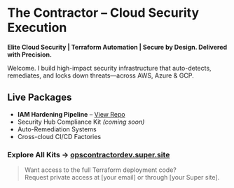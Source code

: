 # The Contractor – Cloud Security Execution

**Elite Cloud Security | Terraform Automation | Secure by Design. Delivered with Precision.**

Welcome. I build high-impact security infrastructure that auto-detects, remediates, and locks down threats—across AWS, Azure & GCP.

## Live Packages
- **IAM Hardening Pipeline** – [View Repo](https://github.com/ContractorNH/iam-hardening-pipeline)
- Security Hub Compliance Kit *(coming soon)*
- Auto-Remediation Systems
- Cross-cloud CI/CD Factories

### Explore All Kits → [opscontractordev.super.site](https://opscontractordev.super.site)

> Want access to the full Terraform deployment code?  
> Request private access at [your email] or through [your Super site].

